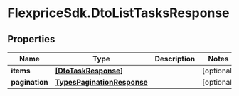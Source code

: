 # FlexpriceSdk.DtoListTasksResponse

## Properties

Name | Type | Description | Notes
------------ | ------------- | ------------- | -------------
**items** | [**[DtoTaskResponse]**](DtoTaskResponse.md) |  | [optional] 
**pagination** | [**TypesPaginationResponse**](TypesPaginationResponse.md) |  | [optional] 



